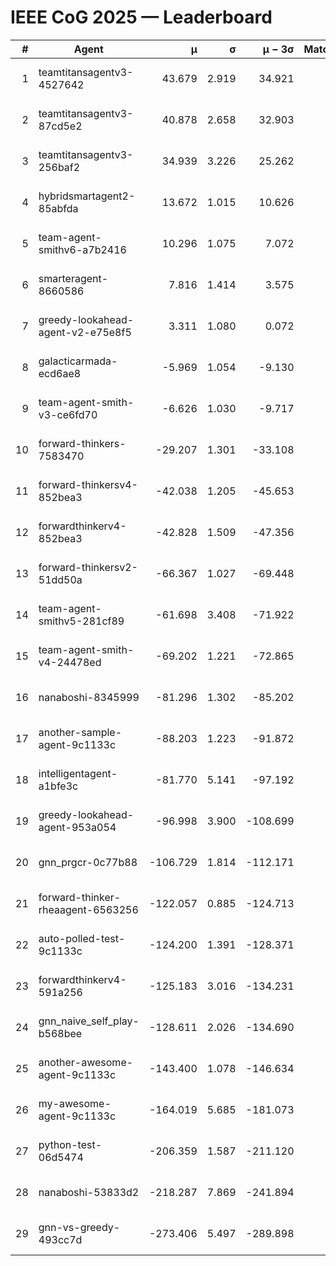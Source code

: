 # IEEE CoG 2025 — Leaderboard

| # | Agent | μ | σ | μ − 3σ | Matches | Updated |
|---:|---|---:|---:|---:|---:|---|
| 1 | teamtitansagentv3-4527642 | 43.679 | 2.919 | 34.921 | 440 | 2025-08-17 13:26 |
| 2 | teamtitansagentv3-87cd5e2 | 40.878 | 2.658 | 32.903 | 440 | 2025-08-17 13:26 |
| 3 | teamtitansagentv3-256baf2 | 34.939 | 3.226 | 25.262 | 360 | 2025-08-17 13:26 |
| 4 | hybridsmartagent2-85abfda | 13.672 | 1.015 | 10.626 | 438 | 2025-08-17 13:26 |
| 5 | team-agent-smithv6-a7b2416 | 10.296 | 1.075 | 7.072 | 580 | 2025-08-17 13:26 |
| 6 | smarteragent-8660586 | 7.816 | 1.414 | 3.575 | 296 | 2025-08-17 13:26 |
| 7 | greedy-lookahead-agent-v2-e75e8f5 | 3.311 | 1.080 | 0.072 | 480 | 2025-08-17 13:26 |
| 8 | galacticarmada-ecd6ae8 | -5.969 | 1.054 | -9.130 | 420 | 2025-08-17 13:26 |
| 9 | team-agent-smith-v3-ce6fd70 | -6.626 | 1.030 | -9.717 | 460 | 2025-08-17 13:26 |
| 10 | forward-thinkers-7583470 | -29.207 | 1.301 | -33.108 | 260 | 2025-08-17 13:26 |
| 11 | forward-thinkersv4-852bea3 | -42.038 | 1.205 | -45.653 | 302 | 2025-08-17 13:26 |
| 12 | forwardthinkerv4-852bea3 | -42.828 | 1.509 | -47.356 | 412 | 2025-08-17 13:26 |
| 13 | forward-thinkersv2-51dd50a | -66.367 | 1.027 | -69.448 | 554 | 2025-08-17 13:26 |
| 14 | team-agent-smithv5-281cf89 | -61.698 | 3.408 | -71.922 | 340 | 2025-08-17 13:26 |
| 15 | team-agent-smith-v4-24478ed | -69.202 | 1.221 | -72.865 | 480 | 2025-08-17 13:26 |
| 16 | nanaboshi-8345999 | -81.296 | 1.302 | -85.202 | 300 | 2025-08-17 13:26 |
| 17 | another-sample-agent-9c1133c | -88.203 | 1.223 | -91.872 | 380 | 2025-08-17 13:26 |
| 18 | intelligentagent-a1bfe3c | -81.770 | 5.141 | -97.192 | 374 | 2025-08-17 13:26 |
| 19 | greedy-lookahead-agent-953a054 | -96.998 | 3.900 | -108.699 | 420 | 2025-08-17 13:26 |
| 20 | gnn_prgcr-0c77b88 | -106.729 | 1.814 | -112.171 | 540 | 2025-08-17 13:26 |
| 21 | forward-thinker-rheaagent-6563256 | -122.057 | 0.885 | -124.713 | 374 | 2025-08-17 13:26 |
| 22 | auto-polled-test-9c1133c | -124.200 | 1.391 | -128.371 | 340 | 2025-08-17 13:26 |
| 23 | forwardthinkerv4-591a256 | -125.183 | 3.016 | -134.231 | 470 | 2025-08-17 13:26 |
| 24 | gnn_naive_self_play-b568bee | -128.611 | 2.026 | -134.690 | 400 | 2025-08-17 13:26 |
| 25 | another-awesome-agent-9c1133c | -143.400 | 1.078 | -146.634 | 440 | 2025-08-17 13:26 |
| 26 | my-awesome-agent-9c1133c | -164.019 | 5.685 | -181.073 | 520 | 2025-08-17 13:26 |
| 27 | python-test-06d5474 | -206.359 | 1.587 | -211.120 | 360 | 2025-08-17 13:26 |
| 28 | nanaboshi-53833d2 | -218.287 | 7.869 | -241.894 | 380 | 2025-08-17 13:26 |
| 29 | gnn-vs-greedy-493cc7d | -273.406 | 5.497 | -289.898 | 320 | 2025-08-17 13:26 |
